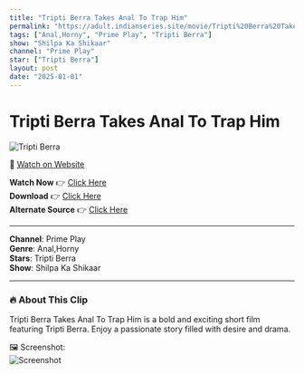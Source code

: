 ```yaml
---
title: "Tripti Berra Takes Anal To Trap Him"
permalink: "https://adult.indianseries.site/movie/Tripti%20Berra%20Takes%20Anal%20To%20Trap%20Him"
tags: ["Anal,Horny", "Prime Play", "Tripti Berra"]
show: "Shilpa Ka Shikaar"
channel: "Prime Play"
star: ["Tripti Berra"]
layout: post
date: "2025-01-01"
---
```


# Tripti Berra Takes Anal To Trap Him

![Tripti Berra](https://shorts.desisins.com/wp-content/uploads/2024/08/Tripti-Berra-Shilpa-Ka-Shikaar-Anal-PrimePlay-DesiSins.com_.jpg)

🔗 [Watch on Website](https://adult.indianseries.site/movie/Tripti%20Berra%20Takes%20Anal%20To%20Trap%20Him)

**Watch Now** 👉 [Click Here](https://adult.indianseries.site/movie/Tripti%20Berra%20Takes%20Anal%20To%20Trap%20Him)  
**Download** 👉 [Click Here](https://adult.indianseries.site/movie/Tripti%20Berra%20Takes%20Anal%20To%20Trap%20Him)  
**Alternate Source** 👉 [Click Here](https://adult.indianseries.site/movie/Tripti%20Berra%20Takes%20Anal%20To%20Trap%20Him)

---

**Channel**: Prime Play  
**Genre**: Anal,Horny  
**Stars**: Tripti Berra  
**Show**: Shilpa Ka Shikaar

---

### 🔥 About This Clip

Tripti Berra Takes Anal To Trap Him is a bold and exciting short film featuring Tripti Berra. Enjoy a passionate story filled with desire and drama.
 
🖼️ Screenshot:  
![Screenshot](https://shorts.desisins.com/wp-content/uploads/2024/08/Tripti-Berra-Shilpa-Ka-Shikaar-Anal-PrimePlay-DesiSins.com_.jpg)
